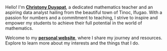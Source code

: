   Hello! I'm **[Christony Duyapat](https://duyapat-christony.github.io)**, a dedicated mathematics teacher and an aspiring data analyst hailing from the beautiful town of Tinoc, Ifugao. 
  With a passion for numbers and a commitment to teaching, I strive to inspire and empower my students to achieve their full potential in the world of mathematics.

  Welcome to my **[personal website](https://duyapat-christony.github.io)**, where I share my journey and resources. Explore to learn more about my interests and the things that I do.
